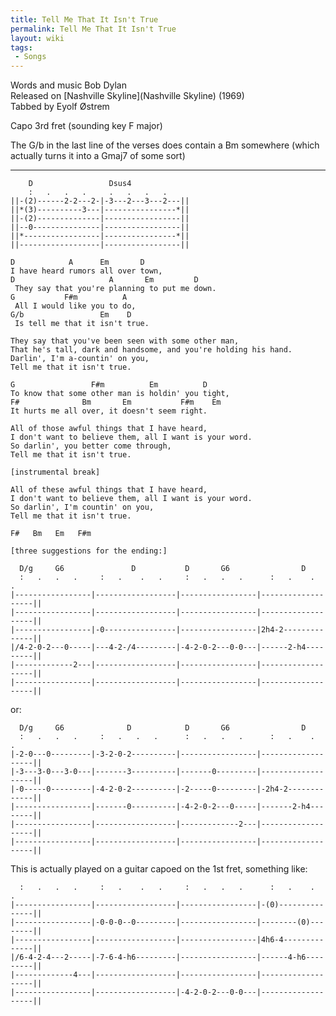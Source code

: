 ```yaml
---
title: Tell Me That It Isn't True
permalink: Tell Me That It Isn't True
layout: wiki
tags:
 - Songs
---
```


Words and music Bob Dylan  
Released on [Nashville Skyline](Nashville Skyline) (1969)  
Tabbed by Eyolf Østrem

Capo 3rd fret (sounding key F major)

The G/b in the last line of the verses does contain a Bm somewhere
(which actually turns it into a Gmaj7 of some sort)

* * * * *

        D                 Dsus4
        :   .   .   .     .   .   .   .
    ||-(2)------2-2---2-|-3---2---3---2---||
    ||*(3)----------3---|----------------*||
    ||-(2)--------------|-----------------||
    ||--0---------------|-----------------||
    ||*-----------------|----------------*||
    ||------------------|-----------------||

    D            A      Em       D
    I have heard rumors all over town,
    D                     A       Em         D
     They say that you're planning to put me down.
    G           F#m          A
     All I would like you to do,
    G/b                 Em    D
     Is tell me that it isn't true.

    They say that you've been seen with some other man,
    That he's tall, dark and handsome, and you're holding his hand.
    Darlin', I'm a-countin' on you,
    Tell me that it isn't true.

    G                 F#m          Em          D
    To know that some other man is holdin' you tight,
    F#              Bm       Em           F#m    Em
    It hurts me all over, it doesn't seem right.

    All of those awful things that I have heard,
    I don't want to believe them, all I want is your word.
    So darlin', you better come through,
    Tell me that it isn't true.

    [instrumental break]

    All of these awful things that I have heard,
    I don't want to believe them, all I want is your word.
    So darlin', I'm countin' on you,
    Tell me that it isn't true.

    F#   Bm   Em   F#m

    [three suggestions for the ending:]

      D/g     G6               D           D       G6                D
      :   .   .   .     :   .    .   .     :   .   .   .      :   .    .   .
    |-----------------|------------------|-----------------|-------------------||
    |-----------------|------------------|-----------------|-------------------||
    |-----------------|-0----------------|-----------------|2h4-2--------------||
    |/4-2-0-2---0-----|---4-2-/4---------|-4-2-0-2---0-0---|------2-h4---------||
    |-------------2---|------------------|-----------------|-------------------||
    |-----------------|------------------|-----------------|-------------------||

or:

      D/g     G6              D            D       G6                D
      :   .   .   .     :   .   .   .      :   .   .   .      :   .    .   .
    |-2-0---0---------|-3-2-0-2----------|-----------------|-------------------||
    |-3---3-0---3-0---|-------3----------|-------0---------|-------------------||
    |-0-----0---------|-4-2-0-2----------|-2-----0---------|-2h4-2-------------||
    |-----------------|-------0----------|-4-2-0-2---0-----|-------2-h4--------||
    |-----------------|------------------|-------------2---|-------------------||
    |-----------------|------------------|-----------------|-------------------||

This is actually played on a guitar capoed on the 1st fret, something
like:

      :   .   .   .     :   .    .   .     :   .   .   .      :   .    .   .
    |-----------------|------------------|-----------------|-(0)---------------||
    |-----------------|-0-0-0--0---------|-----------------|--------(0)--------||
    |-----------------|------------------|-----------------|4h6-4--------------||
    |/6-4-2-4---2-----|-7-6-4-h6---------|-----------------|------4-h6---------||
    |-------------4---|------------------|-----------------|-------------------||
    |-----------------|------------------|-4-2-0-2---0-0---|-------------------||
